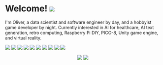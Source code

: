 # Welcome! ![](https://komarev.com/ghpvc/?username=opcecco&color=blueviolet)

I'm Oliver, a data scientist and software engineer by day, and a hobbyist game developer by night. Currently interested in AI for healthcare, AI text generation, retro computing, Raspberry Pi DIY, PICO-8, Unity game engine, and virtual reality.

![](https://img.shields.io/badge/Language-Python-informational?logo=python&logoColor=white&color=green)
![](https://img.shields.io/badge/Language-C++-informational?logo=cplusplus&logoColor=white&color=green)
![](https://img.shields.io/badge/Language-C%23-informational?logo=csharp&logoColor=white&color=green)
![](https://img.shields.io/badge/Language-Java-informational?logo=java&logoColor=white&color=green)
![](https://img.shields.io/badge/Machine%20Learning-TensorFlow-informational?logo=tensorflow&logoColor=white&color=blue)
![](https://img.shields.io/badge/Machine%20Learning-Scikit--learn-informational?logo=scikitlearn&logoColor=white&color=blue)
![](https://img.shields.io/badge/Machine%20Learning-OpenCV-informational?logo=opencv&logoColor=white&color=blue)
![](https://img.shields.io/badge/Database-SQL-informational?logo=sqlite&logoColor=white&color=orange)
![](https://img.shields.io/badge/Database-MongoDB-informational?logo=mongodb&logoColor=white&color=orange)
![](https://img.shields.io/badge/Web%20Framework-Flask-informational?logo=flask&logoColor=white&color=orange)

<p align="center">
	<img src="https://github-readme-stats.vercel.app/api/top-langs/?username=opcecco&layout=compact&theme=react" />
	<img src="https://github-readme-stats.vercel.app/api/?username=opcecco&count_private=true&show_icons=true&hide=prs,contribs&line_height=30&theme=react" />
</p>
